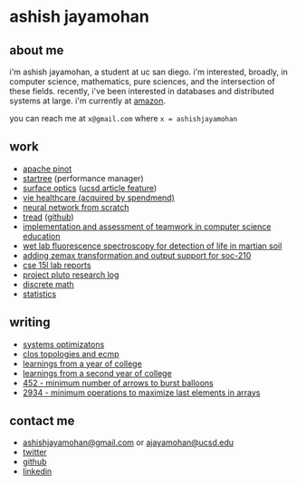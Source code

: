 # ashish jayamohan
## about me
i'm ashish jayamohan, a student at uc san diego. i'm interested, broadly, in computer science, mathematics, pure sciences, and the intersection of these fields. recently, i've been interested in databases and distributed systems at large. i'm currently at [amazon](https://www.amazon.com).

you can reach me at `x@gmail.com` where `x = ashishjayamohan`

## work
- [apache pinot](https://github.com/apache/pinot/commits/master/?author=ashishjayamohan)
- [startree](https://www.globenewswire.com/news-release/2024/11/20/2984361/0/en/StarTree-Unveils-New-Features-to-Tackle-Data-Management-and-Security-Challenges-for-Scaling-Real-Time-Analytics.html) (performance manager)
- [surface optics](https://surfaceoptics.com/bsdf-brdf-btdf-review-of-measurement-approaches/) ([ucsd article feature](https://cse.ucsd.edu/about/news/celebrating-10-years-stellar-student-interns))
- [vie healthcare (acquired by spendmend)](https://www.spendmend.com/spendmend-completes-acquisition-of-vie-healthcare-consulting/)
- [neural network from scratch](https://github.com/ashishjayamohan/neural-network)
- [tread](https://ashishjayamohan.github.io/tread.web/) ([github](https://github.com/ashishjayamohan/Tread))
- [implementation and assessment of teamwork in computer science education](http://makecscount.com/Jayamohan2021.pdf)
- [wet lab fluorescence spectroscopy for detection of life in martian soil](https://ashishjayamohan.github.io/files/general/poster.pdf)
- [adding zemax transformation and output support for soc-210](https://ashishjayamohan.github.io/files/general/Jayamohan.Ashish.2023.pdf)
- [cse 15l lab reports](https://ashishjayamohan.github.io/cse15l-lab-reports/)
- [project pluto research log](https://ashishjayamohan.github.io/files/general/sf.pdf)
- [discrete math](https://ashishjayamohan.github.io/discrete-math.html)
- [statistics](https://ashishjayamohan.github.io/statistics.html)

## writing
- [systems optimizatons](https://ashishjayamohan.github.io/files/general/optimizers.html)
- [clos topologies and ecmp](https://ashishjayamohan.github.io/files/general/topologies.html)
- [learnings from a year of college](https://ashishjayamohan.github.io/files/general/firstyear.html)
- [learnings from a second year of college](https://ashishjayamohan.github.io/files/general/secondyear.html)
- [452 - minimum number of arrows to burst balloons](https://ashishjayamohan.github.io/files/general/452.html)
- [2934 - minimum operations to maximize last elements in arrays](https://ashishjayamohan.github.io/files/general/2934.html)

## contact me
- [ashishjayamohan@gmail.com](mailto:ashishjayamohan@gmail.com) or [ajayamohan@ucsd.edu](mailto:ajayamohan@ucsd.edu)
- [twitter](https://twitter.com/AshishJayamohan)
- [github](https://github.com/ashishjayamohan)
- [linkedin](https://www.linkedin.com/in/ashishjayamohan/)
